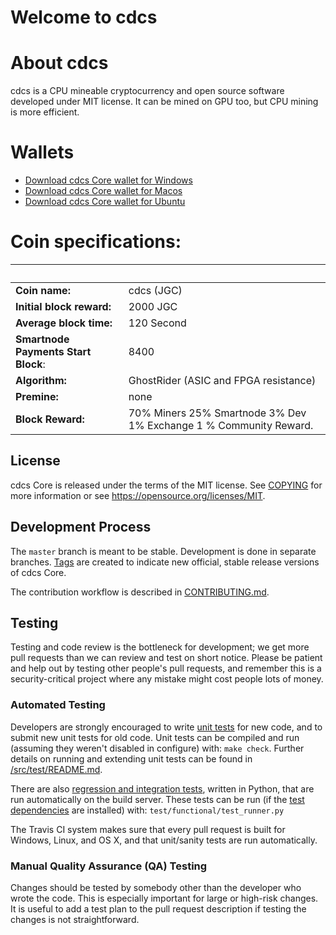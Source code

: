 Welcome to cdcs 
===========================

 
# About cdcs
cdcs is a CPU mineable cryptocurrency and open source software developed under MIT license. It can be mined on GPU too, but CPU mining is more efficient.

# Wallets
- [Download cdcs Core wallet for Windows](https://github.com/Jagoanpilot/cdcs/releases/)
- [Download cdcs Core wallet for Macos](https://github.com/Jagoanpilot/cdcs/releases/)
- [Download cdcs Core wallet for Ubuntu](https://github.com/Jagoanpilot/cdcs/releases/)

# Coin specifications:
&nbsp; | &nbsp;
------ | ------
**Coin name:** | cdcs (JGC)
**Initial block reward:** | 2000 JGC
**Average block time:** | 120 Second
**Smartnode Payments Start Block**: | 8400
**Algorithm:** | GhostRider (ASIC and FPGA resistance)
**Premine:** | none
**Block Reward:** | 70% Miners 25% Smartnode 3% Dev 1% Exchange 1 % Community Reward.
 

License
-------

cdcs Core is released under the terms of the MIT license. See [COPYING](COPYING) for more
information or see https://opensource.org/licenses/MIT.

Development Process
-------------------

The `master` branch is meant to be stable. Development is done in separate branches.
[Tags](https://github.com/cdcs/cdcs/tags) are created to indicate new official,
stable release versions of cdcs Core.

The contribution workflow is described in [CONTRIBUTING.md](CONTRIBUTING.md).

Testing
-------

Testing and code review is the bottleneck for development; we get more pull
requests than we can review and test on short notice. Please be patient and help out by testing
other people's pull requests, and remember this is a security-critical project where any mistake might cost people
lots of money.

### Automated Testing

Developers are strongly encouraged to write [unit tests](src/test/README.md) for new code, and to
submit new unit tests for old code. Unit tests can be compiled and run
(assuming they weren't disabled in configure) with: `make check`. Further details on running
and extending unit tests can be found in [/src/test/README.md](/src/test/README.md).

There are also [regression and integration tests](/test), written
in Python, that are run automatically on the build server.
These tests can be run (if the [test dependencies](/test) are installed) with: `test/functional/test_runner.py`

The Travis CI system makes sure that every pull request is built for Windows, Linux, and OS X, and that unit/sanity tests are run automatically.

### Manual Quality Assurance (QA) Testing

Changes should be tested by somebody other than the developer who wrote the
code. This is especially important for large or high-risk changes. It is useful
to add a test plan to the pull request description if testing the changes is
not straightforward.
